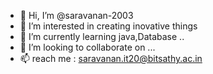 - 👋 Hi, I’m @saravanan-2003
- 👀 I’m interested in creating inovative things
- 🌱 I’m currently learning java,Database ..
- 💞️ I’m looking to collaborate on ...
- 📫 reach me : saravanan.it20@bitsathy.ac.in

<!---
saravanan-2003/saravanan-2003 is a ✨ special ✨ repository because its `README.md` (this file) appears on your GitHub profile.
You can click the Preview link to take a look at your changes.
--->
